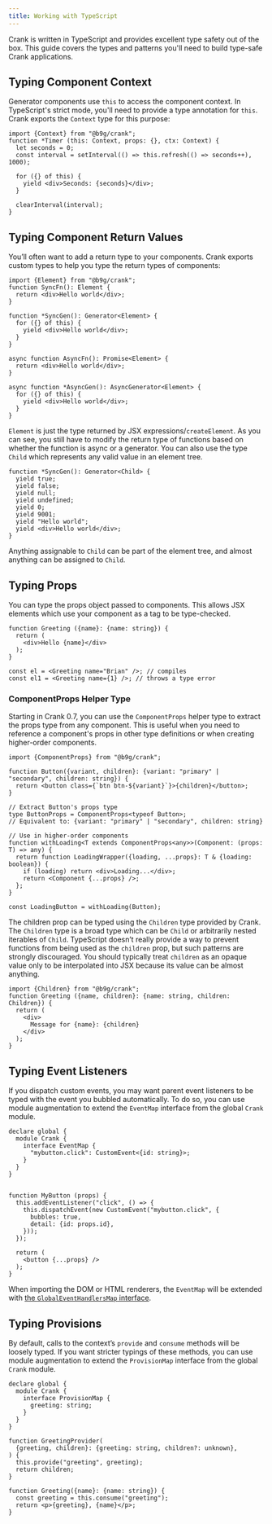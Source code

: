 ```yaml
---
title: Working with TypeScript
---
```


Crank is written in TypeScript and provides excellent type safety out of the box. This guide covers the types and patterns you'll need to build type-safe Crank applications.

## Typing Component Context

Generator components use `this` to access the component context. In TypeScript's strict mode, you'll need to provide a type annotation for `this`. Crank exports the `Context` type for this purpose:

```tsx
import {Context} from "@b9g/crank";
function *Timer (this: Context, props: {}, ctx: Context) {
  let seconds = 0;
  const interval = setInterval(() => this.refresh(() => seconds++), 1000);
  
  for ({} of this) {
    yield <div>Seconds: {seconds}</div>;
  }
  
  clearInterval(interval);
}
```

## Typing Component Return Values
You’ll often want to add a return type to your components. Crank exports custom types to help you type the return types of components:

```tsx
import {Element} from "@b9g/crank";
function SyncFn(): Element {
  return <div>Hello world</div>;
}

function *SyncGen(): Generator<Element> {
  for ({} of this) {
    yield <div>Hello world</div>;
  }
}

async function AsyncFn(): Promise<Element> {
  return <div>Hello world</div>;
}

async function *AsyncGen(): AsyncGenerator<Element> {
  for ({} of this) {
    yield <div>Hello world</div>;
  }
}
```

`Element` is just the type returned by JSX expressions/`createElement`. As you can see, you still have to modify the return type of functions based on whether the function is async or a generator. You can also use the type `Child` which represents any valid value in an element tree.

```tsx
function *SyncGen(): Generator<Child> {
  yield true;
  yield false;
  yield null;
  yield undefined;
  yield 0;
  yield 9001;
  yield "Hello world";
  yield <div>Hello world</div>;
}
```

Anything assignable to `Child` can be part of the element tree, and almost anything can be assigned to `Child`.

## Typing Props
You can type the props object passed to components. This allows JSX elements which use your component as a tag to be type-checked.

```tsx
function Greeting ({name}: {name: string}) {
  return (
    <div>Hello {name}</div>
  );
}

const el = <Greeting name="Brian" />; // compiles
const el1 = <Greeting name={1} />; // throws a type error
```

### ComponentProps Helper Type

Starting in Crank 0.7, you can use the `ComponentProps` helper type to extract the props type from any component. This is useful when you need to reference a component's props in other type definitions or when creating higher-order components.

```tsx
import {ComponentProps} from "@b9g/crank";

function Button({variant, children}: {variant: "primary" | "secondary", children: string}) {
  return <button class={`btn btn-${variant}`}>{children}</button>;
}

// Extract Button's props type
type ButtonProps = ComponentProps<typeof Button>;
// Equivalent to: {variant: "primary" | "secondary", children: string}

// Use in higher-order components
function withLoading<T extends ComponentProps<any>>(Component: (props: T) => any) {
  return function LoadingWrapper({loading, ...props}: T & {loading: boolean}) {
    if (loading) return <div>Loading...</div>;
    return <Component {...props} />;
  };
}

const LoadingButton = withLoading(Button);
```

The children prop can be typed using the `Children` type provided by Crank. The `Children` type is a broad type which can be `Child` or arbitrarily nested iterables of `Child`. TypeScript doesn’t really provide a way to prevent functions from being used as the `children` prop, but such patterns are strongly discouraged. You should typically treat `children` as an opaque value only to be interpolated into JSX because its value can be almost anything.

```tsx
import {Children} from "@b9g/crank";
function Greeting ({name, children}: {name: string, children: Children}) {
  return (
    <div>
      Message for {name}: {children}
    </div>
  );
}
```

## Typing Event Listeners
If you dispatch custom events, you may want parent event listeners to be typed with the event you bubbled automatically. To do so, you can use module augmentation to extend the `EventMap` interface from the global `Crank` module.

```tsx
declare global {
  module Crank {
    interface EventMap {
      "mybutton.click": CustomEvent<{id: string}>;
    }
  }
}


function MyButton (props) {
  this.addEventListener("click", () => {
    this.dispatchEvent(new CustomEvent("mybutton.click", {
      bubbles: true,
      detail: {id: props.id},
    }));
  });

  return (
    <button {...props} />
  );
}
```

When importing the DOM or HTML renderers, the `EventMap` will be extended with [the `GlobalEventHandlersMap` interface](https://github.com/microsoft/TypeScript/blob/master/lib/lib.dom.d.ts#L5682).

## Typing Provisions
By default, calls to the context’s `provide` and `consume` methods will be loosely typed. If you want stricter typings of these methods, you can use module augmentation to extend the `ProvisionMap` interface from the global `Crank` module.

```tsx
declare global {
  module Crank {
    interface ProvisionMap {
      greeting: string;
    }
  }
}

function GreetingProvider(
  {greeting, children}: {greeting: string, children?: unknown},
) {
  this.provide("greeting", greeting);
  return children;
}

function Greeting({name}: {name: string}) {
  const greeting = this.consume("greeting");
  return <p>{greeting}, {name}</p>;
}
```
